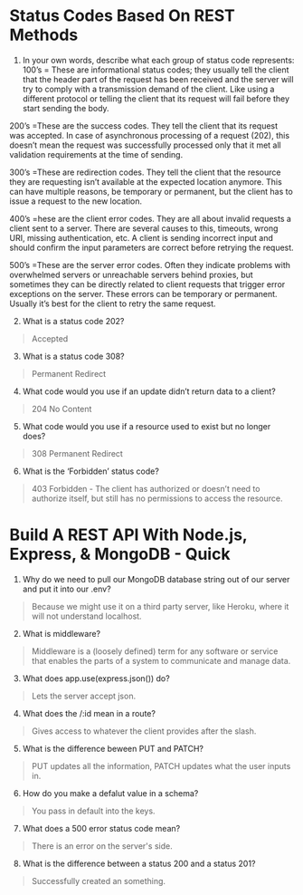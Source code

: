 # Status Codes Based On REST Methods

1. In your own words, describe what each group of status code represents:
100’s = These are informational status codes; they usually tell the client that the header part of the request has been received and the server will try to comply with a transmission demand of the client. Like using a different protocol or telling the client that its request will fail before they start sending the body.

200’s =These are the success codes. They tell the client that its request was accepted. In case of asynchronous processing of a request (202), this doesn’t mean the request was successfully processed only that it met all validation requirements at the time of sending.

300’s =These are redirection codes. They tell the client that the resource they are requesting isn’t available at the expected location anymore. This can have multiple reasons, be temporary or permanent, but the client has to issue a request to the new location.

400’s =hese are the client error codes. They are all about invalid requests a client sent to a server. There are several causes to this, timeouts, wrong URI, missing authentication, etc. A client is sending incorrect input and should confirm the input parameters are correct before retrying the request.

500’s =These are the server error codes. Often they indicate problems with overwhelmed servers or unreachable servers behind proxies, but sometimes they can be directly related to client requests that trigger error exceptions on the server. These errors can be temporary or permanent. Usually it’s best for the client to retry the same request.

2. What is a status code 202?
> Accepted 

3. What is a status code 308?
> Permanent Redirect

4. What code would you use if an update didn’t return data to a client?
> 204 No Content

5. What code would you use if a resource used to exist but no longer does?
> 308 Permanent Redirect

6. What is the ‘Forbidden’ status code?
> 403 Forbidden - The client has authorized or doesn’t need to authorize itself, but still has no permissions to access the resource.

# Build A REST API With Node.js, Express, & MongoDB - Quick

1. Why do we need to pull our MongoDB database string out of our server and put it into our .env?
> Because we might use it on a third party server, like Heroku, where it will not understand localhost.

2. What is middleware?
> Middleware is a (loosely defined) term for any software or service that enables the parts of a system to communicate and manage data.

3. What does app.use(express.json()) do?
> Lets the server accept json.

4. What does the /:id mean in a route?
> Gives access to whatever the client provides after the slash.

5. What is the difference beween PUT and PATCH?
> PUT updates all the information, PATCH updates what the user inputs in.

6. How do you make a defalut value in a schema?
> You pass in default into the keys.

7. What does a 500 error status code mean?
> There is an error on the server's side.

8. What is the difference between a status 200 and a status 201?
> Successfully created an something.